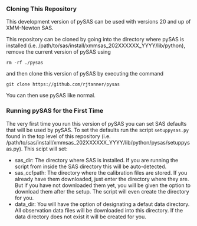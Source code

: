 ### Cloning This Repository

This development version of pySAS can be used with versions 20 and up of XMM-Newton SAS.

This repository can be cloned by going into the directory where pySAS is installed (i.e. /path/to/sas/install/xmmsas_202XXXXXX_YYYY/lib/python), remove the current version of pySAS using 
```
rm -rf ./pysas
```
and then clone this version of pySAS by executing the command
```
git clone https://github.com/rjtanner/pysas
```
You can then use pySAS like normal.

### Running pySAS for the First Time

The very first time you run this version of pySAS you can set SAS defaults that will be used by pySAS. To set the defaults run the script `setuppysas.py` found in the top level of this repository (i.e. /path/to/sas/install/xmmsas_202XXXXXX_YYYY/lib/python/pysas/setuppysas.py). This scipt will set:

- sas_dir: The directory where SAS is installed. If you are running the script from inside the SAS directory this will be auto-detected.
- sas_ccfpath: The directory where the calibration files are stored. If you already have them downloaded, just enter the directory where they are. But if you have not downloaded them yet, you will be given the option to download them after the setup. The script will even create the directory for you.
- data_dir: You will have the option of designating a defaut data directory. All observation data files will be downloaded into this directory. If the data directory does not exist it will be created for you.

